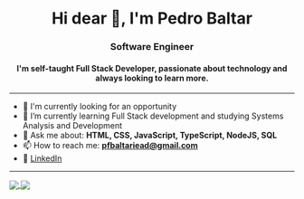 <h1 align="center">Hi dear 👋, I'm Pedro Baltar</h1>
<h3 align="center">Software Engineer</h3>

<h4 align="center">
  I'm self-taught Full Stack Developer, passionate about technology and always looking to learn more.
</h4

<br>
<hr>


- 🔭 I'm currently looking for an opportunity
- 🌱 I’m currently learning Full Stack development and studying Systems Analysis and Development
- 💬 Ask me about: **HTML, CSS, JavaScript, TypeScript, NodeJS, SQL**
- 📫 How to reach me: **pfbaltariead@gmail.com**
- 💼 [LinkedIn](https://www.linkedin.com/in/pedro-felipe-baltar-2a26a31ab/)

<hr>

<a href="https://github.com/anuraghazra/github-readme-stats">
  <img align="center" src="https://github-readme-stats.vercel.app/api?username=pedrofbaltar&theme=default&show_icons=true&hide=prs&disable_animations=false" />
</a>
<a href="https://github.com/anuraghazra/convoychat">
  <img align="center" src="https://github-readme-stats.vercel.app/api/top-langs/?username=anuraghazra&layout=compact&theme=default&disable_animations=false&langs_count=5" />
</a>
